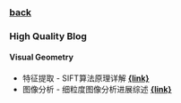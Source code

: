 ### [back](README.md)

### High Quality Blog

#### Visual Geometry
- 特征提取 - SIFT算法原理详解  [**{link}**](https://www.cnblogs.com/Alliswell-WP/p/SIFT.html)
- 图像分析 - 细粒度图像分析进展综述  [**{link}**](https://zhuanlan.zhihu.com/p/24738319)